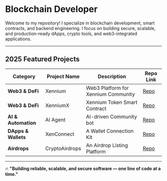 
# **Blockchain Developer**  

Welcome to my repository! I specialize in blockchain development, smart contracts, and backend engineering. I focus on building secure, scalable, and production-ready dApps, crypto tools, and web3-integrated applications.

---

## **2025 Featured Projects**  

| Category          | Project Name  | Description                          | Repo Link |
|------------------|--------------|--------------------------------------|-----------|
| **Web3 & DeFi**  | Xennium      | Web3 Platform for Xennium Community | [Repo](https://github.com/XD637/xennium.org) |
| **Web3 & DeFi**  | XenniumX     | Xennium Token Smart Contract        | [Repo](https://github.com/XD637/xenniumx) |
| **AI & Automation** | AI Agent   | AI-driven Community bot             | [Repo](https://github.com/XD637/xenx-bot) |
| **DApps & Wallets** | XenConnect | A Wallet Connection Kit             | [Repo](https://github.com/XD637/xenconnect-docs) |
| **Airdrops**     | CryptoAirdrops | An Airdrop Listing Platform        | [Repo](https://github.com/XD637/cryptoairdrops) |

---

🔥 **"Building reliable, scalable, and secure software — one line of code at a time."**
